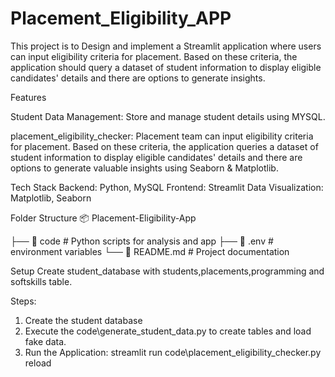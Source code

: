 # Placement_Eligibility_APP
This project is to Design and implement a Streamlit application where users can input eligibility criteria for placement. Based on these criteria, the application should query a dataset of student information to display eligible candidates' details and there are options to generate insights.

Features

Student Data Management: Store and manage student details using MYSQL.

placement_eligibility_checker: Placement team can input eligibility criteria for placement. Based on these criteria, the application queries a dataset of student information to display eligible candidates' details and there are options to generate valuable insights using Seaborn & Matplotlib.
 
Tech Stack
Backend: Python, MySQL
Frontend: Streamlit
Data Visualization: Matplotlib, Seaborn

Folder Structure
📦 Placement-Eligibility-App

├── 📂 code                # Python scripts for analysis and app
├── 📜 .env                # environment variables
└── 📜 README.md           # Project documentation

Setup
Create student_database with students,placements,programming and softskills table.

Steps:
1) Create the student database
2) Execute the code\generate_student_data.py to create tables and load fake data. 
3) Run the Application: streamlit run code\placement_eligibility_checker.py reload

